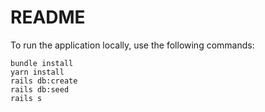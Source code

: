 # README

To run the application locally, use the following commands:

```
bundle install
yarn install
rails db:create
rails db:seed
rails s
```

